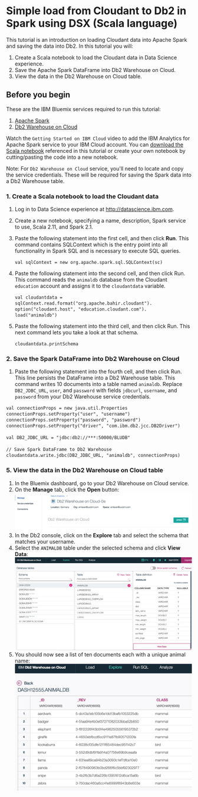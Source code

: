 # Simple load from Cloudant to Db2 in Spark using DSX (Scala language)
This tutorial is an introduction on loading Cloudant data into Apache Spark and saving the data into Db2.
In this tutorial you will:

1. Create a Scala notebook to load the Cloudant data in Data Science experience.
2. Save the Apache Spark DataFrame into Db2 Warehouse on Cloud.
3. View the data in the Db2 Warehouse on Cloud table.

## Before you begin 

These are the IBM Bluemix services required to run this tutorial:
1. [Apache Spark](https://console.bluemix.net/catalog/services/apache-spark)
2. [Db2 Warehouse on Cloud](https://console.bluemix.net/catalog/services/dashdb)

Watch the `Getting Started on IBM Cloud` video to add the IBM Analytics for Apache Spark service to your IBM Cloud account.
You can [download the Scala notebook](animaldb-scala-load-to-dashdb.ipynb) referenced in this tutorial or create your own notebook by 
cutting/pasting the code into a new notebook.

Note: For `Db2 Warehouse on Cloud` service, you'll need to locate and copy the service credentials.
These will be required for saving the Spark data into a Db2 Warehouse table.

### 1. Create a Scala notebook to load the Cloudant data

1. Log in to Data Science experience at http://datascience.ibm.com.
2. Create a new notebook, specifying a name, description, Spark service to use, Scala 2.11, and Spark 2.1.
3. Paste the following statement into the first cell, and then click **Run**. 
   This command contains SQLContext which is the entry point into all functionality in Spark SQL and is necessary to 
   execute SQL queries.
   ```
   val sqlContext = new org.apache.spark.sql.SQLContext(sc)
   ```
   
4. Paste the following statement into the second cell, and then click Run. This command reads the `animaldb` database from the Cloudant 
   `education` account and assigns it to the `cloudantdata` variable.
   ```
   val cloudantdata = sqlContext.read.format("org.apache.bahir.cloudant").
   option("cloudant.host", "education.cloudant.com").
   load("animaldb")
   ```
   
5. Paste the following statement into the third cell, and then click Run. This next command lets you take a look at that schema. 
   ```
   cloudantdata.printSchema
   ```

### 2. Save the Spark DataFrame into Db2 Warehouse on Cloud

1. Paste the following statement into the fourth cell, and then click Run. This line persists the DataFrame into a Db2 Warehouse table.
This command writes 10 documents into a table named `animaldb`. 
Replace `DB2_JDBC_URL`, `user`, and `password` with fields `jdbcurl`, `username`, and `password` from your Db2 Warehouse service credentials.
```
val connectionProps = new java.util.Properties
connectionProps.setProperty("user", "username")
connectionProps.setProperty("password", "password")
connectionProps.setProperty("driver", "com.ibm.db2.jcc.DB2Driver")

val DB2_JDBC_URL = "jdbc:db2://***:50000/BLUDB"

// Save Spark DataFrame to Db2 Warehouse
cloudantdata.write.jdbc(DB2_JDBC_URL, "animaldb", connectionProps)
```

### 5. View the data in the Db2 Warehouse on Cloud table

1. In the Bluemix dashboard, go to your Db2 Warehouse on Cloud service.
2. On the **Manage** tab, click the **Open** button:
![Open button image](open-button.png)
3. In the Db2 console, click on the **Explore** tab and select the schema that matches your username.
4. Select the `ANIMALDB` table under the selected schema and click **View Data**:
![View data image](view-data.png)
5. You should now see a list of ten documents each with a unique animal name:
![Animaldb table image](animaldb-table.png)